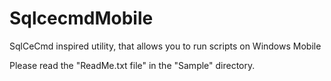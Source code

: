 SqlcecmdMobile
==============

SqlCeCmd inspired utility, that allows you to run scripts on Windows Mobile

Please read the "ReadMe.txt file" in the "Sample" directory.
